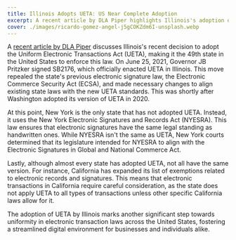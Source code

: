 ```yaml
---
title: Illinois Adopts UETA: US Near Complete Adoption
excerpt: A recent article by DLA Piper highlights Illinois's adoption of the UETA, moving the US closer to nationwide adoption.
cover: ./images/ricardo-gomez-angel-j5gCOKZdm6I-unsplash.webp
---
```


A [recent article by DLA Piper](https://www.dlapiper.com/en-us/insights/publications/2021/07/with-illinoiss-adoption-of-ueta-united-states-near-full-adoption) discusses Illinois's recent decision to adopt the Uniform Electronic Transactions Act (UETA), making it the 49th state in the United States to enforce this law. On June 25, 2021, Governor JB Pritzker signed SB2176, which officially enacted UETA in Illinois. This move repealed the state's previous electronic signature law, the Electronic Commerce Security Act (ECSA), and made necessary changes to align existing state laws with the new UETA standards. This was shortly after Washington adopted its version of UETA in 2020.

At this point, New York is the only state that has not adopted UETA. Instead, it uses the New York Electronic Signatures and Records Act (NYESRA). This law ensures that electronic signatures have the same legal standing as handwritten ones. While NYESRA isn't the same as UETA, New York courts determined that its legislature intended for NYESRA to align with the Electronic Signatures in Global and National Commerce Act.

Lastly, although almost every state has adopted UETA, not all have the same version. For instance, California has expanded its list of exemptions related to electronic records and signatures. This means that electronic transactions in California require careful consideration, as the state does not apply UETA to all types of transactions unless other specific California laws allow for it.

The adoption of UETA by Illinois marks another significant step towards uniformity in electronic transaction laws across the United States, fostering a streamlined digital environment for businesses and individuals alike.

